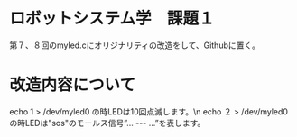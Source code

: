 # ロボットシステム学　課題１
第７、８回のmyled.cにオリジナリティの改造をして、Githubに置く。
# 改造内容について
echo 1 > /dev/myled0 の時LEDは10回点滅します。\n
echo ２ > /dev/myled0　の時LEDは"sos"のモールス信号”... --- ...”を表します。
